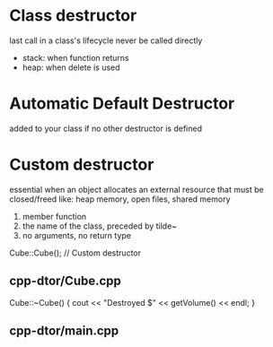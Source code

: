# Class destructor
last call in a class's lifecycle
never be called directly
- stack: when function returns
- heap: when delete is used

# Automatic Default Destructor
added to your class if no other destructor is defined

# Custom destructor
essential when an object allocates an external resource that must be closed/freed like:
heap memory, open files, shared memory

1. member function
2. the name of the class, preceded by tilde~
3. no arguments, no return type

Cube::Cube(); // Custom destructor

## cpp-dtor/Cube.cpp
  Cube::~Cube() {
    cout << "Destroyed $" << getVolume() << endl;
  }

## cpp-dtor/main.cpp

